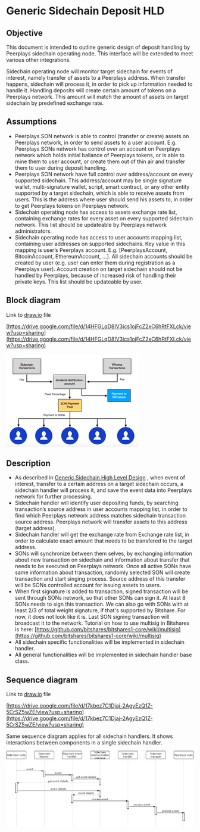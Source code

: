 # Generic Sidechain Deposit HLD

## Objective

This document is intended to outline generic design of deposit handling by Peerplays sidechain operating node. This interface will be extended to meet various other integrations.

Sidechain operating node will monitor target sidechain for events of interest, namely transfer of assets to a Peerplays address. When transfer happens, sidechain will process it, in order to pick up information needed to handle it. Handling deposits will create certain amount of tokens on a Peerplays network. This amount will match the amount of assets on target sidechain by predefined exchange rate.

## Assumptions

* Peerplays SON network is able to control \(transfer or create\) assets on Peerplays network, in order to send assets to a user account. E.g. Peerplays SONs network has control over an account on Peerplays network which holds initial ballance of Peerplays tokens, or is able to mine them to user account, or create them out of thin air and transfer them to user during deposit handling.
* Peerplays SON network have full control over address/account on every supported sidechain. This address/account may be single signature wallet, multi-signature wallet, script, smart contract, or any other entity supported by a target sidechain, which is able to receive assets from users. This is the address where user should send his assets to, in order to get Peerplays tokens on Peerplays network.
* Sidechain operating node has access to assets exchange rate list, containing exchange rates for every asset on every supported sidechain network. This list should be updateable by Peerplays network administrators.
* Sidechain operating node has access to user accounts mapping list, containing user addresses on supported sidechains. Key value in this mapping is user’s Peerplays account. E.g. \[PeerplaysAccount, BitcoinAccount, EthereumAccount, …\]. All sidechain accounts should be created by user \(e.g. user can enter them during registration as a Peerplays user\). Account creation on target sidechain should not be handled by Peerplays, because of increased risk of handling their private keys. This list should be updateable by user.

## Block diagram

Link to [draw.io](http://draw.io/) file

[https://drive.google.com/file/d/14HFGLqD8IV3ics1ojFcZ2xC6hRtFXLck/view?usp=sharing](https://drive.google.com/file/d/14HFGLqD8IV3ics1ojFcZ2xC6hRtFXLck/view?usp=sharing)

![C:\b9ea843ca417b74f820377d39d41b627](../../.gitbook/assets/0%20%281%29.png)

## Description

* As described in [Generic Sidechain High Level Design](file:///C:/wiki/spaces/PIX/pages/352026689/Generic+Sidechain+High+Level+Design) , when event of interest, transfer to a certain address on a target sidechain occurs, a sidechain handler will process it, and save the event data into Peerplays network for further processing.
* Sidechain handler will identify user depositing funds, by searching transaction’s source address in user accounts mapping list, in order to find which Peerplays network address matches sidechain transaction source address. Peerplays network will transfer assets to this address \(target address\).
* Sidechain handler will get the exchange rate from Exchange rate list, in order to calculate exact amount that needs to be transfered to the target address.
* SONs will synchronize between them selves, by exchanging information about new transaction on sidechain and information about transfer that needs to be executed on Peerplays network. Once all active SONs have same information about transaction, randomly selected SON will create transaction and start singing process. Source address of this transfer will be SONs controlled account for issuing assets to users.
* When first signature is added to transaction, signed transaction will be sent through SONs network, so that other SONs can sign it. At least 8 SONs needs to sign this transaction. We can also go with SONs with at least 2/3 of total weight signature, if that's supported by Bitshare. For now, it does not look like it is. Last SON signing transaction will broadcast it to the network. Tutorial on how to use multisig in Bitshares is here: [https://github.com/bitshares/bitshares1-core/wiki/multisig](https://github.com/bitshares/bitshares1-core/wiki/multisig)
* All sidechain specific functionalities will be implemented in sidechain handler.
* All general functionalities will be implemented in sidechain handler base class.

## Sequence diagram

Link to [draw.io](http://draw.io/) file

[https://drive.google.com/file/d/17kbez7C1Djaj-2AgyEzQ1Z-5CrSZ5wZE/view?usp=sharing](https://drive.google.com/file/d/17kbez7C1Djaj-2AgyEzQ1Z-5CrSZ5wZE/view?usp=sharing)

Same sequence diagram applies for all sidechain handlers. It shows interactions between components in a single sidechain handler.

![C:\48350f9028fed2e3a5f0d468eeb718fe](../../.gitbook/assets/1%20%284%29.png)

